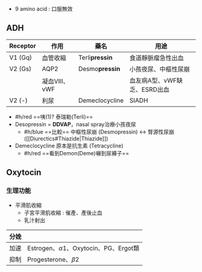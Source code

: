 - 9 amino acid : 口服無效
## ADH
| Receptor | 作用          | 藥名           | 用途                         |
|----------|---------------|----------------|------------------------------|
| V1 (Gq)  | 血管收縮      | Terli**pressin**   | 食道靜脈瘤急性出血           |
| V2 (Gs)  | AQP2          | Desmo**pressin**   | 小孩夜尿、中樞性尿崩         |
|          | 凝血VIII、vWF |                | 血友病A型、vWF缺乏、ESRD出血 |
| V2 (-)   | 利尿          | Demeclocycline | SIADH                        |
- #h/red ==咦(1)? 泰瑞勒(Terli)==
- Desopressin = **DDVAP**，nasal spray治療小孩夜尿
	- #h/blue ==比較== 中樞性尿崩 (Desmopressin) <-> 腎源性尿崩 ([[Diurectics#Thiazide|Thiazide]])
- Demeclocycline 原本是抗生素 (Tetracycline)
	- #h/red ==看到Demon(Deme)嚇到尿褲子==
## Oxytocin
### 生理功能
- 平滑肌收縮
	- 子宮平滑肌收縮 : 催產、產後止血
	- 乳汁射出

| 分娩 |                                         |
|------|-----------------------------------------|
| 加速 | Estrogen、$\alpha1$、Oxytocin、PG、Ergot類 |
| 抑制 | Progesterone、$\beta2$                     |